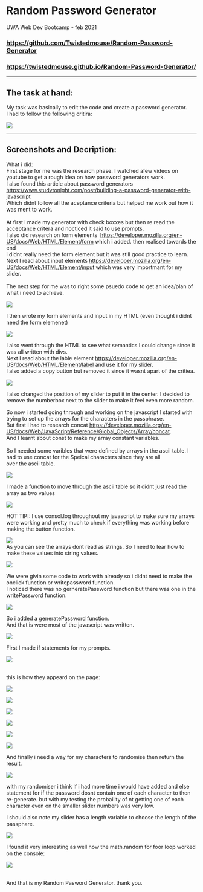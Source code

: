# Random Password Generator
UWA Web Dev Bootcamp - feb 2021

### https://github.com/Twistedmouse/Random-Password-Generator
### https://twistedmouse.github.io/Random-Password-Generator/

---
## The task at hand:
My task was basically to edit the code and create a password generator. <br> 
I had to follow the following critira:

![](Assets/screenshot/userStory.jpg)

---
## Screenshots and Decription:
What i did: <br>
First stage for me was the research phase. I watched afew videos on youtube to get a rough idea on how password generators work. <br>
I also found this article about password generators https://www.studytonight.com/post/building-a-password-generator-with-javascript <br>
Which didnt follow all the aceptance criteria but helped me work out how it was ment to work. 
<br>
<br>
At first i made my generator with check boxxes but then re read the acceptance critera and nocticed it said to use prompts. <br>
I also did research on form elements  https://developer.mozilla.org/en-US/docs/Web/HTML/Element/form which i added. then realised towards the end <br> i didnt really need the form element but it was still good practice to learn. <br>
Next I read about input elements https://developer.mozilla.org/en-US/docs/Web/HTML/Element/input which was very importmant for my slider.<br>
<br>
The next step for me was to right some psuedo code to get an idea/plan of what i need to achieve. <br>

![](Assets\screenshot\psuedoCode.jpg)

I then wrote my form elements and input in my HTML (even thought i didnt need the form elemenet)

![](Assets\screenshot\inputEl.jpg)

I also went through the HTML to see what semantics I could change since it was all written with divs.<br>
Next I read about the lable element https://developer.mozilla.org/en-US/docs/Web/HTML/Element/label and use it for my slider. <br>
I also added a copy button but removed it since it wasnt apart of the critiea. 

![](Assets\screenshot\copyBTN.jpg)

I also changed the position of my slider to put it in the center. I decided to remove the numberbox next to the slider to make it feel even more random. <br>

So now i started going through and working on the javascript I started with trying to set up the arrays for the characters in the passphrase. <br>
But first I had to research concat https://developer.mozilla.org/en-US/docs/Web/JavaScript/Reference/Global_Objects/Array/concat. <br>
And I learnt about const to make my array constant variables. <br>
<br>
So I needed some varibles that were defined by arrays in the ascii table. I had to use concat for the Speical characters since they are all <br>
over the ascii table.<br> 

![](Assets\screenshot\array1.jpg)

I made a function to move through the ascii table so it didnt just read the array as two values 

![](Assets\screenshot\array2.jpg)

HOT TIP!: I use consol.log throughout my javascript to make sure my arrays were working and pretty much to check if everything was working before making the button function.  

![](Assets\screenshot\consoleArray.jpg)
<br>
As you can see the arrays dont read as strings. So I need to lear how to make these values into string values. <br>

![](Assets\screenshot\string.jpg)

We were givin some code to work with already so i didnt need to make the onclick function or writepassword function.<br>
I noticed there was no gerneratePassword function but there was one in the writePassword function. 

![](Assets\screenshot\writepass.jpg)

So i added a generatePassword function. <br>
And that is were most of the javascript was written.

![](Assets\screenshot\genPassfunc.jpg)

First I made if statements for my prompts.

![](Assets\screenshot\promptcodes.jpg)

<br>
this is how they appeard on the page: 

![](Assets\screenshot\prompt1.jpg)

![](Assets\screenshot\prompt2.jpg)

![](Assets\screenshot\prompt3.jpg)

![](Assets\screenshot\prompt4.jpg)

![](Assets\screenshot\prompt5.jpg)

![](Assets\screenshot\prompt6.jpg)

And finally i need a way for my characters to randomise then return the result.

![](Assets\screenshot\random.jpg)

with my randomiser i think if i had more time i would have added and else statement for if the password dosnt contain one of each character to then re-generate. but with my testing the probaility of nt getting one of each character even on the smaller slider numbers was very low.

I should also note my slider has a length variable to choose the length of the passphare.

![](Assets\screenshot\length.jpg)

I found it very interesting as well how the math.random for foor loop worked on the console: 

![](Assets\screenshot\randomarray.jpg)

<br> And that is my Random Pasword Generator. thank you.
